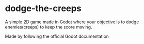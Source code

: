 # dodge-the-creeps

A simple 2D game made in Godot where your objective is to dodge enemies(creeps) to keep the score moving.

Made by following the official Godot documentation
